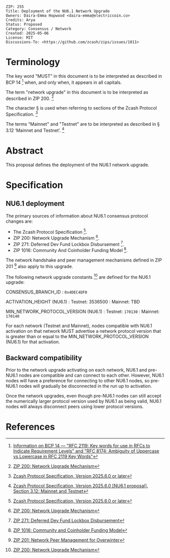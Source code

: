 
    ZIP: 255
    Title: Deployment of the NU6.1 Network Upgrade
    Owners: Daira-Emma Hopwood <daira-emma@electriccoin.co>
    Credits: Arya
    Status: Proposed
    Category: Consensus / Network
    Created: 2025-05-06
    License: MIT
    Discussions-To: <https://github.com/zcash/zips/issues/1011>


# Terminology

The key word "MUST" in this document is to be interpreted as described in
BCP 14 [^BCP14] when, and only when, it appears in all capitals.

The term "network upgrade" in this document is to be interpreted as described
in ZIP 200. [^zip-0200]

The character § is used when referring to sections of the Zcash Protocol
Specification. [^protocol]

The terms "Mainnet" and "Testnet" are to be interpreted as described in
§ 3.12 ‘Mainnet and Testnet’. [^protocol-networks]


# Abstract

This proposal defines the deployment of the NU6.1 network upgrade.


# Specification

## NU6.1 deployment

The primary sources of information about NU6.1 consensus protocol changes are:

* The Zcash Protocol Specification [^protocol].
* ZIP 200: Network Upgrade Mechanism [^zip-0200].
* ZIP 271: Deferred Dev Fund Lockbox Disbursement [^zip-0271].
* ZIP 1016: Community And Coinholder Funding Model [^zip-1016].

The network handshake and peer management mechanisms defined in ZIP 201
[^zip-0201] also apply to this upgrade.

The following network upgrade constants [^zip-0200] are defined for the
NU6.1 upgrade:

CONSENSUS_BRANCH_ID
: `0x4DEC4DF0`

ACTIVATION_HEIGHT (NU6.1)
: Testnet: 3536500
: Mainnet: TBD

MIN_NETWORK_PROTOCOL_VERSION (NU6.1)
: Testnet: `170130`
: Mainnet: `170140`

For each network (Testnet and Mainnet), nodes compatible with NU6.1 activation
on that network MUST advertise a network protocol version that is greater
than or equal to the MIN_NETWORK_PROTOCOL_VERSION (NU6.1) for that activation.

## Backward compatibility

Prior to the network upgrade activating on each network, NU6.1 and pre-NU6.1
nodes are compatible and can connect to each other. However, NU6.1 nodes will
have a preference for connecting to other NU6.1 nodes, so pre-NU6.1 nodes will
gradually be disconnected in the run up to activation.

Once the network upgrades, even though pre-NU6.1 nodes can still accept the
numerically larger protocol version used by NU6.1 as being valid, NU6.1 nodes
will always disconnect peers using lower protocol versions.


# References

[^BCP14]: [Information on BCP 14 — "RFC 2119: Key words for use in RFCs to Indicate Requirement Levels" and "RFC 8174: Ambiguity of Uppercase vs Lowercase in RFC 2119 Key Words"](https://www.rfc-editor.org/info/bcp14)

[^protocol]: [Zcash Protocol Specification, Version 2025.6.0 or later](protocol/protocol.pdf)

[^protocol-networks]: [Zcash Protocol Specification, Version 2025.6.0 [NU6.1 proposal]. Section 3.12: Mainnet and Testnet](protocol/protocol.pdf#networks)

[^zip-0200]: [ZIP 200: Network Upgrade Mechanism](zip-0200.rst)

[^zip-0201]: [ZIP 201: Network Peer Management for Overwinter](zip-0201.rst)

[^zip-0271]: [ZIP 271: Deferred Dev Fund Lockbox Disbursement](zip-0271.md)

[^zip-1016]: [ZIP 1016: Community and Coinholder Funding Model](zip-1016.md)
